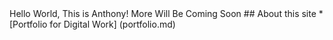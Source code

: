 <head><title>AMW Website</title>
Hello World, This is Anthony!
More Will Be Coming Soon
## About this site
* [Portfolio for Digital Work] (portfolio.md)
